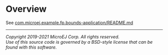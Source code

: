 # Overview
See [com.microej.example.fp.bounds-application/README.md](../com.microej.example.fp.bounds-application/README.md)

---
_Copyright 2019-2021 MicroEJ Corp. All rights reserved._  
_Use of this source code is governed by a BSD-style license that can be found with this software._  
